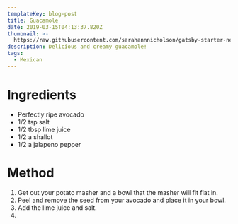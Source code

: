 ```yaml
---
templateKey: blog-post
title: Guacamole
date: 2019-03-15T04:13:37.820Z
thumbnail: >-
  https://raw.githubusercontent.com/sarahannnicholson/gatsby-starter-netlify-cms/master/static/img/guac.jpg
description: Delicious and creamy guacamole!
tags:
  - Mexican
---
```

# Ingredients

* Perfectly ripe avocado
* 1/2 tsp salt
* 1/2 tbsp lime juice
* 1/2 a shallot
* 1/2 a jalapeno pepper

# Method

1. Get out your potato masher and a bowl that the masher will fit flat in.
2. Peel and remove the seed from your avocado and place it in your bowl.
3. Add the lime juice and salt.
4.
